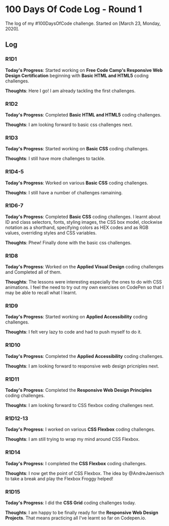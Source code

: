 # 100 Days Of Code Log - Round 1

The log of my #100DaysOfCode challenge. Started on [March 23, Monday, 2020].

## Log

### R1D1

**Today's Progress**: Started working on __Free Code Camp's Responsive Web Design Certification__ beginning with __Basic HTML and HTML5__ coding challenges.

**Thoughts**: Here I go! I am already tackling the first challenges.

### R1D2

**Today's Progress**: Completed __Basic HTML and HTML5__ coding challenges.

**Thoughts**: I am looking forward to basic css challenges next.

### R1D3

**Today's Progress**: Started working on __Basic CSS__ coding challenges.

**Thoughts**: I still have more challenges to tackle.

### R1D4-5

**Today's Progress**: Worked on various __Basic CSS__ coding challenges.

**Thoughts**: I still have a number of challenges ramaining.

### R1D6-7

**Today's Progress**: Completed __Basic CSS__ coding challenges. I learnt about ID and class selectors, fonts, styling images, the CSS box model, clockwise notation as a shorthand, specifying colors as HEX codes and as RGB values, overriding styles and CSS variables.

**Thoughts**: Phew! Finally done with the basic css challenges.

### R1D8

**Today's Progress**: Worked on the __Applied Visual Design__ coding challenges and Completed all of them.

**Thoughts**: The lessons were interesting especially the ones to do with CSS animations. I feel the need to try out my own exercises on CodePen so that I may be able to recall what I learnt.

### R1D9

**Today's Progress**: Started working on __Applied Accessibility__ coding challenges.

**Thoughts**: I felt very lazy to code and had to push myself to do it.

### R1D10

**Today's Progress**: Completed the __Applied Accessibility__ coding challenges.

**Thoughts**: I am looking forward to responsive web design pricniples next.

### R1D11

**Today's Progress**: Completed the __Responsive Web Design Principles__ coding challenges.

**Thoughts**: I am looking forward to CSS flexbox coding challenges next.

### R1D12-13

**Today's Progress**: I worked on various __CSS Flexbox__ coding challenges.

**Thoughts**: I am still trying to wrap my mind around CSS Flexbox.

### R1D14

**Today's Progress**: I completed the __CSS Flexbox__ coding challenges.

**Thoughts**: I now get the point of CSS Flexbox. The idea by @AndreJaenisch to take a break and play the Flexbox Froggy helped!

### R1D15

**Today's Progress**: I did the __CSS Grid__ coding challenges today.

**Thoughts**: I am happy to be finally ready for the __Responsive Web Design Projects__. That means practicing all I've learnt so far on Codepen.io.
